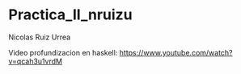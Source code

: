 # Practica_II_nruizu

Nicolas Ruiz Urrea

Video profundizacion en haskell: https://www.youtube.com/watch?v=qcah3u1vrdM

